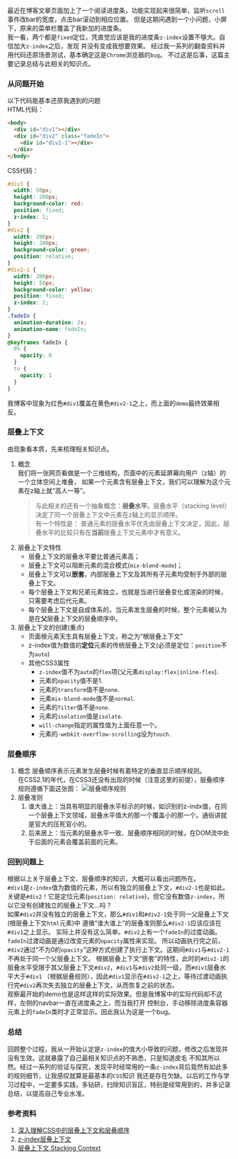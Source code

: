 最近在博客文章页面加上了一个阅读进度条，功能实现起来很简单，监听`scroll`事件改bar的宽度，点击bar滚动到相应位置。
但是这期间遇到一个小问题，小屏下，原来的菜单栏覆盖了我新加的进度条。  
我一看，两个都是`fixed`定位，凭直觉应该是我的进度条`z-index`设置不够大。自信加大`z-index`之后，发现
并没有变成我想要效果。
经过我一系列的翻查资料并用代码还原场景测试，基本确定这是`Chrome`浏览器的`bug`。
不过这是后事，这篇主要记录总结与此相关的知识点。

### 从问题开始
以下代码能基本还原我遇到的问题  
HTML代码：
```html
<body>
  <div id="div1"></div>
  <div id="div2" class="fadeIn">
    <div id="div2-1"></div>
  </div>
</body>
```
CSS代码：
```css
#div1 {
  width: 50px;
  height: 200px;
  background-color: red;
  position: fixed;
  z-index: 1;
}
#div2 {
  width: 200px;
  height: 200px;
  background-color: green;
  position: relative;
}
#div2-1 {
  width: 200px;
  height: 50px;
  background-color: yellow;
  position: fixed;
  z-index: 2;
}
.fadeIn {
  animation-duration: 2s;      
  animation-name: fadeIn;
}
@keyframes fadeIn {
  0% {
    opacity: 0
  }
  to {
    opacity: 1
  }
}
```
我博客中现象为红色`#div1`覆盖在黄色`#div2-1`之上，而上面的`demo`最终效果相反。

### 层叠上下文
由现象看本质，先来梳理相关知识点。
1. 概念  
  我们将一张网页看做是一个三维结构，页面中的元素延屏幕向用户（z轴）的一个立体空间上堆叠，
  如果一个元素含有层叠上下文，我们可以理解为这个元素在z轴上就“高人一等”。
      > 与此相关的还有一个抽象概念：**层叠水平**。层叠水平（stacking level）决定了同一个层叠上下文中元素在z轴上的显示顺序。  
      有一个特性是： 普通元素的层叠水平优先由层叠上下文决定，因此，层叠水平的比较只有在**当前**层叠上下文元素中才有意义。
2. 层叠上下文特性
   - 层叠上下文的层叠水平要比普通元素高；
   - 层叠上下文可以阻断元素的混合模式(`mix-blend-mode`)；
   - 层叠上下文可以**嵌套**，内部层叠上下文及其所有子元素均受制于外部的层叠上下文。
   - 每个层叠上下文和兄弟元素独立，也就是当进行层叠变化或渲染的时候，只需要考虑后代元素。
   - 每个层叠上下文是自成体系的，当元素发生层叠的时候，整个元素被认为是在**父**层叠上下文的层叠顺序中。
3. 层叠上下文的创建(重点)
    - 页面根元素天生具有层叠上下文，称之为“根层叠上下文”
    - z-index值为数值的**定位**元素的传统层叠上下文(必须是定位：`position`不为`auto`)
    - 其他CSS3属性
      - `z-index`值不为`auto`的`flex`项(父元素`display:flex|inline-flex`).
      - 元素的`opacity`值不是1.
      - 元素的`transform`值不是`none`.
      - 元素`mix-blend-mode`值不是`normal`.
      - 元素的`filter`值不是`none`.
      - 元素的`isolation`值是`isolate`.
      - `will-change`指定的属性值为上面任意一个。
      - 元素的`-webkit-overflow-scrollin`g设为`touch`.


### 层叠顺序
  1. 概念
    层叠顺序表示元素发生层叠时候有着特定的垂直显示顺序规则。  
    在CSS2.1的年代，在CSS3还没有出现的时候（注意这里的前提），层叠顺序规则遵循下面这张图：
    ![层叠顺序规则](http://olxg48efw.bkt.clouddn.com/article_img/stacking-order.png)
  2. 层叠准则
      1. 谁大谁上：当具有明显的层叠水平标示的时候，如识别的z-indx值，在同一个层叠上下文领域，层叠水平值大的那一个覆盖小的那一个。通俗讲就是官大的压死官小的。
      2. 后来居上：当元素的层叠水平一致、层叠顺序相同的时候，在DOM流中处于后面的元素会覆盖前面的元素。

### 回到问题上
根据以上关于层叠上下文、层叠顺序的知识，大概可以看出问题所在。  
`#div1`是`z-index`值为数值的元素，所以有独立的层叠上下文，`#div2-1`也是如此。
关键是`#div2`！它是定位元素(`position: relative`)，但它没有数值`z-index`，所以它没有创建独立的层叠上下文...吗？  
如果`#div2`并没有独立的层叠上下文，那么`#div1`和`#div2-1`处于同一父层叠上下文(根层叠上下文`html`元素)中
遵循“谁大谁上”的层叠准则那么`#div2-1`应该应该在`#div1`之上显示。
实际上并没有这么简单。`#div2`上有一个`fadeIn`的过度动画。`fadeIn`过渡动画是通过改变元素的`opacity`属性来实现。
所以动画执行完之前，`#div2`通过“不为0的`opacity`”这种方式创建了执行上下文。这期间`#div1`与`#div2-1`不再处于同一个父层叠上下文。
根据层叠上下文“嵌套”的特性，此时的`#div2-1`的层叠水平受限于其父层叠上下文`#div2`，`#div1`与`#div2`处同一级，而`#div1`层叠水平大于`#div1`
（根据层叠规则），因此`#div1`显示在`#div2-1`之上，等待过渡动画执行完`#div2`再次失去独立的层叠上下文，从而恢复之前的状态。  
观察最开始的demo也是这样这样的实际效果。但是我博客中的实际代码却不这样，左侧的navbar一直在进度条之上，而当我打开
控制台，手动移除进度条容器元素上的`fadeIn`类时才正常显示。因此我认为这是一个bug。  

### 总结
回顾整个过程，我从一开始认定是`z-index`的值大小导致的问题，修改之后发现并没有生效。这就暴露了自己最相关知识点的不熟悉，只是知道皮毛
不知其所以然。经过一系列的验证与探究，发现平时经常用的一条`z-index`背后竟然有如此多的规则细节，让我感叹就算是最基本的`CSS`知识
我还是存在欠缺。以后的工作与学习过程中，一定要多实践，多钻研，扫除知识盲区，特别是经常用到的，并多记录总结，以提高自己专业水准。

### 参考资料
1. [深入理解CSS中的层叠上下文和层叠顺序](http://www.zhangxinxu.com/wordpress/2016/01/understand-css-stacking-context-order-z-index/)
2. [z-index层叠上下文](http://www.jianshu.com/p/d5cc3e1e432c)
3. [层叠上下文 Stacking Context](http://www.cnblogs.com/elcarim5efil/p/4764607.html)